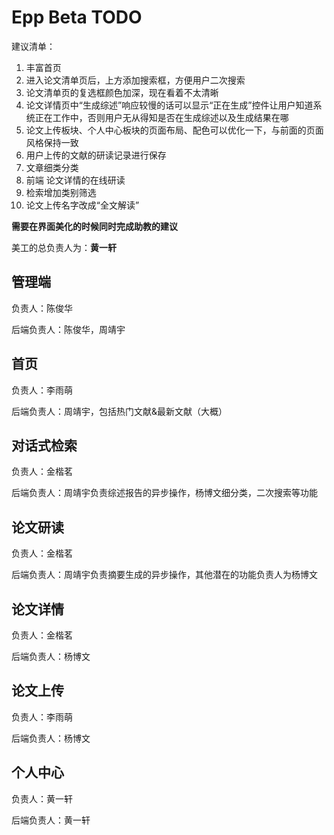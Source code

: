 # Epp Beta TODO

建议清单：

1.	丰富首页
2.	进入论文清单页后，上方添加搜索框，方便用户二次搜索
3.	论文清单页的复选框颜色加深，现在看着不太清晰
4.	论文详情页中“生成综述”响应较慢的话可以显示“正在生成”控件让用户知道系统正在工作中，否则用户无从得知是否在生成综述以及生成结果在哪
5.	论文上传板块、个人中心板块的页面布局、配色可以优化一下，与前面的页面风格保持一致
6.	用户上传的文献的研读记录进行保存
7.	文章细类分类
8.	前端 论文详情的在线研读
9.	检索增加类别筛选
10.	论文上传名字改成“全文解读”



**需要在界面美化的时候同时完成助教的建议**

美工的总负责人为：**黄一轩**

## 管理端

负责人：陈俊华

后端负责人：陈俊华，周靖宇

## 首页

负责人：李雨萌

后端负责人：周靖宇，包括热门文献&最新文献（大概）

## 对话式检索

负责人：金楷茗

后端负责人：周靖宇负责综述报告的异步操作，杨博文细分类，二次搜索等功能

## 论文研读

负责人：金楷茗

后端负责人：周靖宇负责摘要生成的异步操作，其他潜在的功能负责人为杨博文

## 论文详情

负责人：金楷茗

后端负责人：杨博文

## 论文上传

负责人：李雨萌

后端负责人：杨博文

## 个人中心

负责人：黄一轩

后端负责人：黄一轩